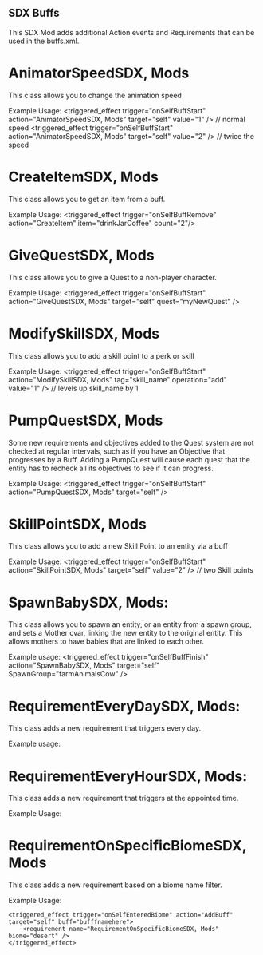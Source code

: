 SDX Buffs
---------

This SDX Mod adds additional Action events and Requirements that can be used in the buffs.xml.

AnimatorSpeedSDX, Mods
======================

This class allows you to change the animation speed

Example Usage:
    <triggered_effect trigger="onSelfBuffStart" action="AnimatorSpeedSDX, Mods" target="self" value="1" /> // normal speed
    <triggered_effect trigger="onSelfBuffStart" action="AnimatorSpeedSDX, Mods" target="self" value="2" /> // twice the speed

CreateItemSDX, Mods
===================

This class allows you to get an item from a buff.

Example Usage:
	<triggered_effect trigger="onSelfBuffRemove" action="CreateItem" item="drinkJarCoffee" count="2"/>


GiveQuestSDX, Mods
==================

This class allows you to give a Quest to a non-player character.

Example Usage:
    <triggered_effect trigger="onSelfBuffStart" action="GiveQuestSDX, Mods" target="self" quest="myNewQuest" />

ModifySkillSDX, Mods
====================

This class allows you to add a skill point to a perk or skill

Example Usage:
    <triggered_effect trigger="onSelfBuffStart" action="ModifySkillSDX, Mods" tag="skill_name" operation="add" value="1" /> // levels up skill_name by 1


PumpQuestSDX, Mods
==================

Some new requirements and objectives added to the Quest system are not checked at regular intervals, such as if you have an Objective that progresses by a Buff. Adding a PumpQuest will cause each quest that the entity has to recheck all its objectives to see if it can progress.

Example Usage:
	<triggered_effect trigger="onSelfBuffStart" action="PumpQuestSDX, Mods" target="self"  />

SkillPointSDX, Mods
===================

This class allows you to add a new Skill Point to an entity via a buff

Example Usage:
	<triggered_effect trigger="onSelfBuffStart" action="SkillPointSDX, Mods" target="self" value="2" /> // two Skill points


SpawnBabySDX, Mods:
===================

This class allows you to spawn an entity, or an entity from a spawn group, and sets a Mother cvar, linking the new entity to the original entity. This allows mothers to have babies that are linked to each other.

Example usage:
        <triggered_effect trigger="onSelfBuffFinish" action="SpawnBabySDX, Mods" target="self" SpawnGroup="farmAnimalsCow" />


RequirementEveryDaySDX, Mods:
=============================

This class adds a new requirement that triggers every day.

Example usage:
		<requirement name="RequirementEveryXDaySDX, Mods" value="0"/> <!-- triggers on horde days -->
		<requirement name="RequirementEveryXDaySDX, Mods" value="2"/> <!-- triggers every two days -->


RequirementEveryHourSDX, Mods:
==============================

This class adds a new requirement that triggers at the appointed time.

Example Usage:
        <requirement name="RequirementEveryXHourSDX, Mods" value="22"/> <!-- triggers at 22:00 hours -->


RequirementOnSpecificBiomeSDX, Mods
===================================

This class adds a new requirement based on a biome name filter.

Example Usage: 
 	<requirement name="RequirementOnSpecificBiomeSDX, Mods" biome="desert" />

	<triggered_effect trigger="onSelfEnteredBiome" action="AddBuff" target="self" buff="bufffnamehere">
		<requirement name="RequirementOnSpecificBiomeSDX, Mods" biome="desert" />
	</triggered_effect>
